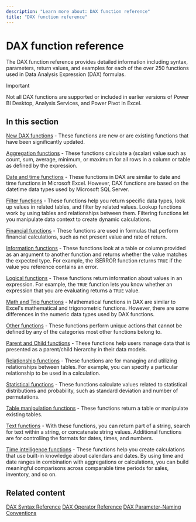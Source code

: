 ```yaml
---
description: "Learn more about: DAX function reference"
title: "DAX function reference"
---
```

# DAX function reference

The DAX function reference provides detailed information including syntax, parameters, return values, and examples for each of the over 250 functions used in Data Analysis Expression (DAX) formulas.

> [!IMPORTANT]
> Not all DAX functions are supported or included in earlier versions of Power BI Desktop, Analysis Services, and Power Pivot in Excel.

## In this section

[New DAX functions](new-dax-functions.md) - These functions are new or are existing functions that have been significantly updated.

[Aggregation functions](aggregation-functions-dax.md) - These functions calculate a (scalar) value such as count, sum, average, minimum, or maximum for all rows in a column or table as defined by the expression.

[Date and time functions](date-and-time-functions-dax.md) - These functions in DAX are similar to date and time functions in Microsoft Excel. However, DAX functions are based on the datetime data types used by Microsoft SQL Server.

[Filter functions](filter-functions-dax.md) - These functions help you return specific data types, look up values in related tables, and filter by related values. Lookup functions work by using tables and relationships between them. Filtering functions let you manipulate data context to create dynamic calculations.

[Financial functions](financial-functions-dax.md) - These functions are used in formulas that perform financial calculations, such as net present value and rate of return.

[Information functions](information-functions-dax.md) - These functions look at a table or column provided as an argument to another function and returns whether the value matches the expected type. For example, the ISERROR function returns `TRUE` if the value you reference contains an error.

[Logical functions](logical-functions-dax.md) - These functions return information about values in an expression. For example, the `TRUE` function lets you know whether an expression that you are evaluating returns a `TRUE` value.

[Math and Trig functions](math-and-trig-functions-dax.md) - Mathematical functions in DAX are similar to Excel's mathematical and trigonometric functions. However, there are some differences in the numeric data types used by DAX functions.

[Other functions](other-functions-dax.md) - These functions perform unique actions that cannot be defined by any of the categories most other functions belong to.

[Parent and Child functions](parent-and-child-functions-dax.md) - These functions help users manage data that is presented as a parent/child hierarchy in their data models.

[Relationship functions](relationship-functions-dax.md) - These functions are for managing and utilizing relationships between tables. For example, you can specify a particular relationship to be used in a calculation.

[Statistical functions](statistical-functions-dax.md) - These functions calculate values related to statistical distributions and probability, such as standard deviation and number of permutations.

[Table manipulation functions](table-manipulation-functions-dax.md) - These functions return a table or manipulate existing tables.

[Text functions](text-functions-dax.md) - With these functions, you can return part of a string, search for text within a string, or concatenate string values. Additional functions are for controlling the formats for dates, times, and numbers.

[Time intelligence functions](time-intelligence-functions-dax.md) - These functions help you create calculations that use built-in knowledge about calendars and dates. By using time and date ranges in combination with aggregations or calculations, you can build meaningful comparisons across comparable time periods for sales, inventory, and so on.

## Related content

[DAX Syntax Reference](dax-syntax-reference.md)
[DAX Operator Reference](dax-operator-reference.md)
[DAX Parameter-Naming Conventions](dax-parameter-naming-conventions.md)
